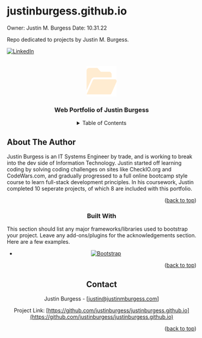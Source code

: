 # justinburgess.github.io
Owner: Justin M. Burgess
Date: 10.31.22

Repo dedicated to projects by Justin M. Burgess.

<!-- Improved compatibility of back to top link: See: https://github.com/othneildrew/Best-README-Template/pull/73 -->
<a name="readme-top"></a>
<!--
*** Thanks for checking out the Best-README-Template. If you have a suggestion
*** that would make this better, please fork the repo and create a pull request
*** or simply open an issue with the tag "enhancement".
*** Don't forget to give the project a star!
*** Thanks again! Now go create something AMAZING! :D
-->



<!-- PROJECT SHIELDS -->
<!--
*** I'm using markdown "reference style" links for readability.
*** Reference links are enclosed in brackets [ ] instead of parentheses ( ).
*** See the bottom of this document for the declaration of the reference variables
*** for contributors-url, forks-url, etc. This is an optional, concise syntax you may use.
*** https://www.markdownguide.org/basic-syntax/#reference-style-links
-->
[![LinkedIn][linkedin-shield]][linkedin-url]



<!-- PROJECT LOGO -->
<br />
<div align="center">
  <a href="https://justinmburgess.com">
    <img src="img/folder-open.svg" alt="Logo" width="80" height="80">
  </a>

  <h3 align="center">Web Portfolio of Justin Burgess</h3>

  <!-- <p align="center">
    An awesome README template to jumpstart your projects!
    <br />
    <a href="https://github.com/othneildrew/Best-README-Template"><strong>Explore the docs »</strong></a>
    <br />
    <br />
    <a href="https://github.com/othneildrew/Best-README-Template">View Demo</a>
    ·
    <a href="https://github.com/othneildrew/Best-README-Template/issues">Report Bug</a>
    ·
    <a href="https://github.com/othneildrew/Best-README-Template/issues">Request Feature</a>
  </p>
</div> -->



<!-- TABLE OF CONTENTS -->
<details>
  <summary>Table of Contents</summary>
  <ol>
    <li>
      <a href="#about-the-author">About The Author</a>
      <ul>
        <li><a href="#built-with">Built With</a></li>
      </ul>
    </li>
    <li><a href="#contact">Contact</a></li>
    <li><a href="#acknowledgments">Acknowledgments</a></li>
  </ol>
</details>



<!-- ABOUT THE PROJECT -->
<h2 align="left">About The Author</h2>

<!-- [![Product Name Screen Shot][product-screenshot]](https://example.com) -->
<p align="left">
    Justin Burgess is an IT Systems Engineer by trade, and is working to break into the dev side of Information Technology. Justin started off learning coding by solving coding challenges on sites like CheckIO.org and CodeWars.com, and gradually progressed to a full online bootcamp style course to learn full-stack development principles. In his coursework, Justin completed 10 seperate projects, of which 8 are included with this portfolio.
</p>

<p align="right">(<a href="#readme-top">back to top</a>)</p>



### Built With
<p align="left">
    This section should list any major frameworks/libraries used to bootstrap your project. Leave any add-ons/plugins for the acknowledgements section. Here are a few examples.
</p>

* [![Bootstrap][Bootstrap.com]][Bootstrap-url]


<p align="right">(<a href="#readme-top">back to top</a>)</p>

<!-- CONTACT -->
## Contact

Justin Burgess - [justin@justinmburgess.com]

Project Link: [https://github.com/justinburgess/justinburgess.github.io](https://github.com/justinburgess/justinburgess.github.io)

<p align="right">(<a href="#readme-top">back to top</a>)</p>



<!-- ACKNOWLEDGMENTS
## Acknowledgments

Use this space to list resources you find helpful and would like to give credit to. I've included a few of my favorites to kick things off!

* [Choose an Open Source License](https://choosealicense.com)
* [GitHub Emoji Cheat Sheet](https://www.webpagefx.com/tools/emoji-cheat-sheet)
* [Malven's Flexbox Cheatsheet](https://flexbox.malven.co/)
* [Malven's Grid Cheatsheet](https://grid.malven.co/)
* [Img Shields](https://shields.io)
* [GitHub Pages](https://pages.github.com)
* [Font Awesome](https://fontawesome.com)
* [React Icons](https://react-icons.github.io/react-icons/search)

<p align="right">(<a href="#readme-top">back to top</a>)</p> -->



<!-- MARKDOWN LINKS & IMAGES -->
<!-- https://www.markdownguide.org/basic-syntax/#reference-style-links -->

[linkedin-shield]: https://img.shields.io/badge/-LinkedIn-black.svg?style=for-the-badge&logo=linkedin&colorB=555
[linkedin-url]: https://www.linkedin.com/in/justin-michael-burgess/
[Bootstrap.com]: https://img.shields.io/badge/Bootstrap-563D7C?style=for-the-badge&logo=bootstrap&logoColor=white
[Bootstrap-url]: https://getbootstrap.com